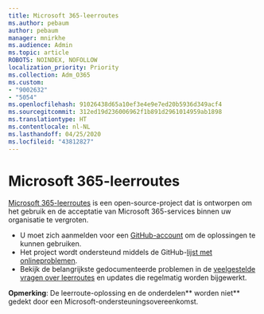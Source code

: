 ```yaml
---
title: Microsoft 365-leerroutes
ms.author: pebaum
author: pebaum
manager: mnirkhe
ms.audience: Admin
ms.topic: article
ROBOTS: NOINDEX, NOFOLLOW
localization_priority: Priority
ms.collection: Adm_O365
ms.custom:
- "9002632"
- "5054"
ms.openlocfilehash: 91026438d65a10ef3e4e9e7ed20b5936d349acf4
ms.sourcegitcommit: 312ed19d236006962f1b891d2961014959ab1898
ms.translationtype: HT
ms.contentlocale: nl-NL
ms.lasthandoff: 04/25/2020
ms.locfileid: "43812827"
---
```

# <a name="microsoft-365-learning-pathways"></a>Microsoft 365-leerroutes

[Microsoft 365-leerroutes](https://docs.microsoft.com/office365/customlearning/) is een open-source-project dat is ontworpen om het gebruik en de acceptatie van Microsoft 365-services binnen uw organisatie te vergroten.

- U moet zich aanmelden voor een [GitHub-account](http://aka.ms/joingithub) om de oplossingen te kunnen gebruiken.
- Het project wordt ondersteund middels de GitHub-[lijst met onlineproblemen](https://aka.ms/CustomLearningHelp).
- Bekijk de belangrijkste gedocumenteerde problemen in de [veelgestelde vragen over leerroutes](https://docs.microsoft.com/office365/customlearning/faq) en updates die regelmatig worden bijgewerkt.

**Opmerking**: De leerroute-oplossing en de onderdelen** worden niet** gedekt door een Microsoft-ondersteuningsovereenkomst.
